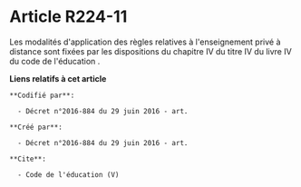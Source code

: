 # Article R224-11

Les modalités d'application des règles relatives à l'enseignement privé à distance sont fixées par les dispositions du
chapitre IV du titre IV du livre IV du code de l'éducation
.

**Liens relatifs à cet article**

	**Codifié par**:

	  - Décret n°2016-884 du 29 juin 2016 - art.

	**Créé par**:

	  - Décret n°2016-884 du 29 juin 2016 - art.

	**Cite**:

	  - Code de l'éducation (V)
